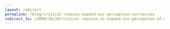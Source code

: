 ```yaml
---
layout: redirect
permalink: /blog/critical-reasons-expand-our-perception-currencies
redirect_to: /2009/10/29/critical-reasons-to-expand-our-perception-of-currencies
---
```

